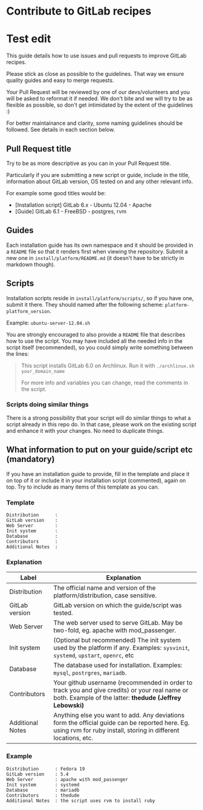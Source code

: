 # Contribute to GitLab recipes

# Test edit

This guide details how to use issues and pull requests to improve GitLab recipes.

Please stick as close as possible to the guidelines. That way we ensure quality guides
and easy to merge requests.

Your Pull Request will be reviewed by one of our devs/volunteers and you will be
asked to reformat it if needed. We don't bite and we will try to be as flexible
as possible, so don't get intimidated by the extent of the guidelines :)

For better maintainance and clarity, some naming guidelines should be followed.
See details in each section below.

## Pull Request title

Try to be as more descriptive as you can in your Pull Request title.

Particularly if you are submitting a new script or guide, include in the title,
information about GitLab version, OS tested on and any other relevant info.

For example some good titles would be:

* [Installation script] GitLab 6.x - Ubuntu 12.04 - Apache
* [Guide] GitLab 6.1 - FreeBSD - postgres, rvm

## Guides

Each installation guide has its own namespace and it should be provided in a
`README` file so that it renders first when viewing the repository. Submit a new
one in `install/platform/README.md` (it doesn't have to be strictly in markdown though).

## Scripts

Installation scripts reside in `install/platform/scripts/`, so if you have one,
submit it there. They should named after the following scheme: `platform-platform_version`.

Example: `ubuntu-server-12.04.sh`

You are strongly encouraged to also provide a `README` file that describes
how to use the script. You may have included all the needed info in the script
itself (recommended), so you could simply write something between the lines:

  > This script installs GitLab 6.0 on Archlinux. Run it with `./archlinux.sh your_domain_name`
  >
  > For more info and variables you can change, read the comments in the script.


### Scripts doing similar things

There is a strong possibility that your script will do similar things to what a
script already in this repo do. In that case, please work on the existing script
and enhance it with your changes. No need to duplicate things.

## What information to put on your guide/script etc (mandatory)

If you have an installation guide to provide, fill in the template and place it on top
of it or include it in your installation script (commented), again on top. Try to
include as many items of this template as you can.

### Template

```
Distribution      : 
GitLab version    : 
Web Server        : 
Init system       : 
Database          : 
Contributors      : 
Additional Notes  : 
```

### Explanation

| Label            | Explanation |
| ---------------- | ------------------------- |
| Distribution     | The official name and version of the platform/distribution, case sensitive.  |
| GitLab version   | GitLab version on which the guide/script was tested.    |
| Web Server       | The web server used to serve GitLab. May be two-fold, eg. apache with mod_passenger.  |
| Init system      | (Optional but recommended) The init system used by the platform if any. Examples: `sysvinit`, `systemd`, `upstart`, `openrc`, etc |
| Database         | The database used for installation. Examples: `mysql`, `postrgres`, `mariadb`.
| Contributors     | Your github username (recommended in order to track you and give credits) or your real name or both. Example of the latter: **thedude (Jeffrey Lebowski)** |
| Additional Notes | Anything else you want to add. Any deviations form the official guide can be reported here. Eg. using rvm for ruby install, storing in different locations, etc.|


### Example

```
Distribution      : Fedora 19
GitLab version    : 5.4
Web Server        : apache with mod_passenger
Init system       : systemd
Database          : mariadb
Contributors      : thedude
Additional Notes  : the script uses rvm to install ruby
```
